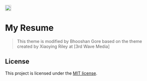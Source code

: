 <a href="https://jekyll-themes.com">
<img src="https://img.shields.io/badge/featured%20on-JT-red.svg" height="20" alt="Jekyll Themes Shield" >
</a>

# My Resume
>This theme is modified by Bhooshan Gore based on the theme created by Xiaoying Riley at [3rd Wave Media]


## License

This project is licensed under the [MIT license](LICENSE.txt).
